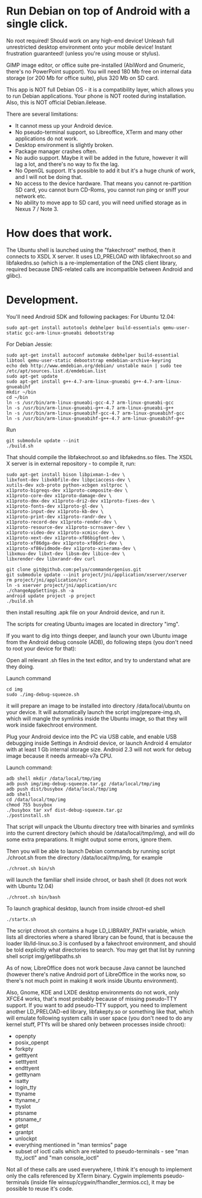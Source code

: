 Run Debian on top of Android with a single click.
=================================================

No root required! Should work on any high-end device!
Unleash full unrestricted desktop environment onto your mobile device!
Instant frustration guaranteed! (unless you're using mouse or stylus).

GIMP image editor, or office suite pre-installed (AbiWord and Gnumeric, there's no PowerPoint support).
You will need 180 Mb free on internal data storage (or 200 Mb for office suite), plus 320 Mb on SD card.

This app is NOT full Debian OS - it is a compatibility layer, which allows you to run Debian applications.
Your phone is NOT rooted during installation. 
Also, this is NOT official Debian.ilelease.

There are several limitations:

- It cannot mess up your Android device.
- No pseudo-terminal support, so Libreoffice, XTerm and many other applications do not work.
- Desktop environment is slightly broken.
- Package manager crashes often.
- No audio support. Maybe it will be added in the future, however it will lag a lot, and there's no way to fix the lag.
- No OpenGL support. It's possible to add it but it's a huge chunk of work, and I will not be doing that.
- No access to the device hardware. That means you cannot re-partition SD card, you cannot burn CD-Roms, you cannot run ping or sniff your network etc.
- No ability to move app to SD card, you will need unified storage as in Nexus 7 / Note 3.

How does that work.
===================

The Ubuntu shell is launched using the "fakechroot" method, then it connects to XSDL X server.
It uses LD_PRELOAD with libfakechroot.so and libfakedns.so (which is a re-implementation of the DNS client library,
required because DNS-related calls are incompatible between Android and glibc).

Development.
============

You'll need Android SDK and following packages:
For Ubuntu 12.04:
```
sudo apt-get install autotools debhelper build-essentials qemu-user-static gcc-arm-linux-gnueabi debootstrap
```
For Debian Jessie:
```
sudo apt-get install autoconf automake debhelper build-essential libtool qemu-user-static debootstrap emdebian-archive-keyring
echo deb http://www.emdebian.org/debian/ unstable main | sudo tee /etc/apt/sources.list.d/emdebian.list
sudo apt-get update
sudo apt-get install g++-4.7-arm-linux-gnueabi g++-4.7-arm-linux-gnueabihf
mkdir ~/bin
cd ~/bin
ln -s /usr/bin/arm-linux-gnueabi-gcc-4.7 arm-linux-gnueabi-gcc
ln -s /usr/bin/arm-linux-gnueabi-g++-4.7 arm-linux-gnueabi-g++
ln -s /usr/bin/arm-linux-gnueabihf-gcc-4.7 arm-linux-gnueabihf-gcc
ln -s /usr/bin/arm-linux-gnueabihf-g++-4.7 arm-linux-gnueabihf-g++
```

Run
```
git submodule update --init
./build.sh
```
That should compile the libfakechroot.so and libfakedns.so files.
The XSDL X server is in external repository - to compile it, run:
```
sudo apt-get install bison libpixman-1-dev \
libxfont-dev libxkbfile-dev libpciaccess-dev \
xutils-dev xcb-proto python-xcbgen xsltproc \
x11proto-bigreqs-dev x11proto-composite-dev \
x11proto-core-dev x11proto-damage-dev \
x11proto-dmx-dev x11proto-dri2-dev x11proto-fixes-dev \
x11proto-fonts-dev x11proto-gl-dev \
x11proto-input-dev x11proto-kb-dev \
x11proto-print-dev x11proto-randr-dev \
x11proto-record-dev x11proto-render-dev \
x11proto-resource-dev x11proto-scrnsaver-dev \
x11proto-video-dev x11proto-xcmisc-dev \
x11proto-xext-dev x11proto-xf86bigfont-dev \
x11proto-xf86dga-dev x11proto-xf86dri-dev \
x11proto-xf86vidmode-dev x11proto-xinerama-dev \
libxmuu-dev libxt-dev libsm-dev libice-dev \
libxrender-dev libxrandr-dev curl

git clone git@github.com:pelya/commandergenius.git
git submodule update --init project/jni/application/xserver/xserver
rm project/jni/application/src
ln -s xserver project/jni/application/src
./changeAppSettings.sh -a
android update project -p project
./build.sh
```
then install resulting .apk file on your Android device, and run it.

The scripts for creating Ubuntu images are located in directory "img".

If you want to dig into things deeper, and launch your own Ubuntu image from the Android debug console (ADB),
do following steps (you don't need to root your device for that):

Open all relevant .sh files in the text editor, and try to understand what are they doing.

Launch command

```
cd img
sudo ./img-debug-squeeze.sh
```

it will prepare an image to be installed into directory /data/local/ubuntu on your device.
It will automatically launch the script img/prepare-img.sh, which will mangle the symlinks inside the Ubuntu image,
so that they will work inside fakechroot environment.

Plug your Android device into the PC via USB cable, and enable USB debugging inside Settings in Android device,
or launch Android 4 emulator with at least 1 Gb internal storage size.
Android 2.3 will not work for debug image because it needs armeabi-v7a CPU.

Launch command:
```
adb shell mkdir /data/local/tmp/img
adb push img/img-debug-squeeze.tar.gz /data/local/tmp/img
adb push dist/busybox /data/local/tmp/img
adb shell
cd /data/local/tmp/img
chmod 755 busybox
./busybox tar xvf dist-debug-squeeze.tar.gz
./postinstall.sh
```

That script will unpack the Ubuntu directory tree with binaries and symlinks into the current directory
(which should be /data/local/tmp/img), and will do some extra preparations. It might output some errors, ignore them.

Then you will be able to launch Debian commands by running script ./chroot.sh from the directory /data/local/tmp/img, for example
```
./chroot.sh bin/sh
```
will launch the familiar shell inside chroot, or bash shell (it does not work with Ubuntu 12.04)
```
./chroot.sh bin/bash
```
To launch graphical desktop, launch from inside chroot-ed shell
```
./startx.sh
```

The script chroot.sh contains a huge LD_LIBRARY_PATH variable, which lists all directories where a shared library can be found,
that is because the loader lib/ld-linux.so.3 is confused by a fakechroot environment, and should be told explicitly what directories to search.
You may get that list by running shell script img/getlibpaths.sh

As of now, LibreOffice does not work because Java cannot be launched (however there's native Android port of LibreOffice in the works now,
so there's not much point in making it work inside Ubuntu environment).

Also, Gnome, KDE and LXDE desktop environments do not work, only XFCE4 works, that's most probably because of missing pseudo-TTY support.
If you want to add pseudo-TTY support, you need to implement another LD_PRELOAD-ed library, libfakepty.so or something like that,
which will emulate following system calls in user space (you don't need to do any kernel stuff, PTYs will be shared only between processes inside chroot):
- openpty
- posix_openpt
- forkpty
- getttyent
- setttyent
- endttyent
- getttynam
- isatty
- login_tty
- ttyname
- ttyname_r
- ttyslot
- ptsname
- ptsname_r
- getpt
- grantpt
- unlockpt
- everything mentioned in "man termios" page
- subset of ioctl calls which are related to pseudo-terminals - see "man tty_ioctl" and "man console_ioctl"

Not all of these calls are used everywhere, I think it's enough to implement only the calls referenced by XTerm binary.
Cygwin implements pseudo-terminals (inside file winsup/cygwin/fhandler_termios.cc), it may be possible to reuse it's code.
